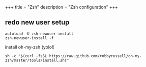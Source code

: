 +++
title = "Zsh"
description = "Zsh configuration"
+++

## redo new user setup
```
autoload -U zsh-newuser-install
zsh-newuser-install -f
```

install oh-my-zsh (yolo!)
```
sh -c "$(curl -fsSL https://raw.github.com/robbyrussell/oh-my-zsh/master/tools/install.sh)"
```
